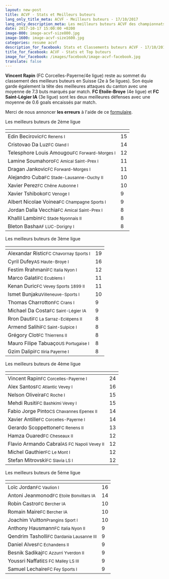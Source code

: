 ```yaml
---
layout: new-post
title: ACVF - Stats et Meilleurs buteurs
lang_only_title_meta: ACVF - Meilleurs buteurs - 17/10/2017
lang_only_description_meta: Les meilleurs buteurs ACVF des championnats de football amateur de la 2e à la 5e ligue - 17/10/2017
date: 2017-10-17 15:00:00 +0200
image-800: image-acvf-size800.jpg
image-1600: image-acvf-size1600.jpg
categories: resume acvf
description_for_facebook: Stats et Classements buteurs ACVF - 17/10/2017
title_for_facebook: ACVF - Stats et Top buteurs
image_for_facebook: /images/facebook/image-acvf-facebook.jpg
translate: false
---
```

__Vincent Rapin__ (FC Corcelles-Payerne/4e ligue) reste au sommet du classement des meilleurs buteurs en Suisse (2e à 5e ligues). Son équie garde également la tête des meilleures attaques du canton avec une moyenne de 7.3 buts marqués par match. __FC Etoile-Broye__ (4e ligue) et __FC Saint-Légier IA__ (3e ligue) sont les deux meilleures défenses avec une moyenne de 0.6 goals encaissés par match.

Merci de nous annoncer <b>les erreurs</b> à l'aide de ce <a href="/formulaire-report-erreur" title="Signaler une erreur ou un problème">formulaire</a>.

Les meilleurs buteurs de 2ème ligue

<table class="table"><thead><tr><th><i class="fa fa-male"></i></th><th><i class="fa fa-futbol-o"></i></th></tr></thead><tbody><tr><td>Edin Becirovic<span class='d-block team-name'><small>FC Renens I</small></span></td><td>15</td></tr><tr><td>Cristovao Da Luz<span class='d-block team-name'><small>FC Gland I</small></span></td><td>14</td></tr><tr><td>Telesphore Louis Amougou<span class='d-block team-name'><small>FC Forward-Morges I</small></span></td><td>12</td></tr><tr><td>Lamine Soumahoro<span class='d-block team-name'><small>FC Amical Saint-Prex I</small></span></td><td>11</td></tr><tr><td>Dragan Jankovic<span class='d-block team-name'><small>FC Forward-Morges I</small></span></td><td>11</td></tr><tr><td>Alejandro Cuba<span class='d-block team-name'><small>FC Stade-Lausanne-Ouchy II</small></span></td><td>10</td></tr><tr><td>Xavier Perez<span class='d-block team-name'><small>FC Chêne Aubonne I</small></span></td><td>10</td></tr><tr><td>Xavier Tshiboko<span class='d-block team-name'><small>FC Venoge I</small></span></td><td>9</td></tr><tr><td>Albert Nicolae Voinea<span class='d-block team-name'><small>FC Champagne Sports I</small></span></td><td>9</td></tr><tr><td>Jordan Dalla Vecchia<span class='d-block team-name'><small>FC Amical Saint-Prex I</small></span></td><td>8</td></tr><tr><td>Khallil Lambin<span class='d-block team-name'><small>FC Stade Nyonnais II</small></span></td><td>8</td></tr><tr><td>Bleton Basha<span class='d-block team-name'><small>AF LUC-Dorigny I</small></span></td><td>8</td></tr></tbody></table>

Les meilleurs buteurs de 3ème ligue

<table class="table"><thead><tr><th><i class="fa fa-male"></i></th><th><i class="fa fa-futbol-o"></i></th></tr></thead><tbody><tr><td>Alexandar Ristic<span class='d-block team-name'><small>FC Chavornay Sports I</small></span></td><td>19</td></tr><tr><td>Cyril Dufey<span class='d-block team-name'><small>AS Haute-Broye I</small></span></td><td>16</td></tr><tr><td>Festim Rrahmani<span class='d-block team-name'><small>FC Italia Nyon I</small></span></td><td>12</td></tr><tr><td>Marco Galati<span class='d-block team-name'><small>FC Ecublens I</small></span></td><td>11</td></tr><tr><td>Kenan Duric<span class='d-block team-name'><small>FC Vevey Sports 1899 II</small></span></td><td>11</td></tr><tr><td>Ismet Bunjaku<span class='d-block team-name'><small>Villeneuve-Sports l</small></span></td><td>10</td></tr><tr><td>Thomas Charrotton<span class='d-block team-name'><small>FC Crans I</small></span></td><td>9</td></tr><tr><td>Michael Da Costa<span class='d-block team-name'><small>FC Saint-Légier IA</small></span></td><td>9</td></tr><tr><td>Rron Dauti<span class='d-block team-name'><small>FC La Sarraz-Eclépens II</small></span></td><td>8</td></tr><tr><td>Armend Salihi<span class='d-block team-name'><small>FC Saint-Sulpice I</small></span></td><td>8</td></tr><tr><td>Grégory Clot<span class='d-block team-name'><small>FC Thierrens II</small></span></td><td>8</td></tr><tr><td>Mauro Filipe Tabuaço<span class='d-block team-name'><small>US Portugaise I</small></span></td><td>8</td></tr><tr><td>Gzim Dalipi<span class='d-block team-name'><small>FC Iliria Payerne I</small></span></td><td>8</td></tr></tbody></table>

Les meilleurs buteurs de 4ème ligue

<table class="table"><thead><tr><th><i class="fa fa-male"></i></th><th><i class="fa fa-futbol-o"></i></th></tr></thead><tbody><tr><td>Vincent Rapin<span class='d-block team-name'><small>FC Corcelles-Payerne l</small></span></td><td>24</td></tr><tr><td>Alex Santos<span class='d-block team-name'><small>FC Atlantic Vevey l</small></span></td><td>16</td></tr><tr><td>Nelson Oliveira<span class='d-block team-name'><small>FC Roche I</small></span></td><td>15</td></tr><tr><td>Mehdi Rusiti<span class='d-block team-name'><small>FC Bashkimi Vevey I</small></span></td><td>15</td></tr><tr><td>Fabio Jorge Pinto<span class='d-block team-name'><small>CS Chavannes Epenex II</small></span></td><td>14</td></tr><tr><td>Xavier Antille<span class='d-block team-name'><small>FC Corcelles-Payerne l</small></span></td><td>14</td></tr><tr><td>Gerardo Scoppettone<span class='d-block team-name'><small>FC Renens II</small></span></td><td>13</td></tr><tr><td>Hamza Ouared<span class='d-block team-name'><small>FC Cheseaux II</small></span></td><td>12</td></tr><tr><td>Flavio Armando Cabral<span class='d-block team-name'><small>AS FC Napoli Vevey II</small></span></td><td>12</td></tr><tr><td>Michel Gauthier<span class='d-block team-name'><small>FC Le Mont I</small></span></td><td>12</td></tr><tr><td>Stefan Mitrovski<span class='d-block team-name'><small>FC Slavia LS I</small></span></td><td>12</td></tr></tbody></table>

Les meilleurs buteurs de 5ème ligue

<table class="table"><thead><tr><th><i class="fa fa-male"></i></th><th><i class="fa fa-futbol-o"></i></th></tr></thead><tbody><tr><td>Loïc Jordan<span class='d-block team-name'><small>FC Vaulion l</small></span></td><td>16</td></tr><tr><td>Antoni Jeanmonod<span class='d-block team-name'><small>FC Etoile Bonvillars IA</small></span></td><td>14</td></tr><tr><td>Robin Castro<span class='d-block team-name'><small>FC Bercher IA</small></span></td><td>10</td></tr><tr><td>Romain Maire<span class='d-block team-name'><small>FC Bercher IA</small></span></td><td>10</td></tr><tr><td>Joachim Vuitton<span class='d-block team-name'><small>Prangins Sport l</small></span></td><td>10</td></tr><tr><td>Anthony Hausmann<span class='d-block team-name'><small>FC Italia Nyon II</small></span></td><td>9</td></tr><tr><td>Qendrim Tasholli<span class='d-block team-name'><small>FC Dardania Lausanne III</small></span></td><td>9</td></tr><tr><td>Daniel Alves<span class='d-block team-name'><small>FC Echandens II</small></span></td><td>9</td></tr><tr><td>Besnik Sadikaj<span class='d-block team-name'><small>FC Azzurri Yverdon II</small></span></td><td>9</td></tr><tr><td>Youssri Naffati<span class='d-block team-name'><small>ES FC Malley LS III</small></span></td><td>9</td></tr><tr><td>Samuel Lechaire<span class='d-block team-name'><small>FC Fey Sports l</small></span></td><td>9</td></tr></tbody></table>

